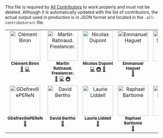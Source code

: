 This file is required by [All Contributors](https://allcontributors.org/) to work properly and must not be deleted. Although it is automatically updated with the list of contributors, the actual output used in production is in JSON format and located in the `.all-contributorsrc` file.

<!-- ALL-CONTRIBUTORS-LIST:START - Do not remove or modify this section -->
<!-- prettier-ignore-start -->
<!-- markdownlint-disable -->
<table>
  <tbody>
    <tr>
      <td align="center" valign="top" width="14.28%"><a href="https://clementbiron.com/"><img src="https://avatars.githubusercontent.com/u/364319?v=4?s=100" width="100px;" alt="Clément Biron"/><br /><sub><b>Clément Biron</b></sub></a><br /><a href="#data-clementbiron" title="Data">🔣</a> <a href="https://github.com/OpenTermsArchive/france-declarations/commits?author=clementbiron" title="Code">💻</a></td>
      <td align="center" valign="top" width="14.28%"><a href="http://bit.ly/work-with-martin"><img src="https://avatars.githubusercontent.com/u/4191809?v=4?s=100" width="100px;" alt="Martin Ratinaud. Freelancer."/><br /><sub><b>Martin Ratinaud. Freelancer.</b></sub></a><br /><a href="#data-martinratinaud" title="Data">🔣</a> <a href="https://github.com/OpenTermsArchive/france-declarations/commits?author=martinratinaud" title="Code">💻</a> <a href="#infra-martinratinaud" title="Infrastructure (Hosting, Build-Tools, etc)">🚇</a></td>
      <td align="center" valign="top" width="14.28%"><a href="https://github.com/Ndpnt"><img src="https://avatars.githubusercontent.com/u/1098708?v=4?s=100" width="100px;" alt="Nicolas Dupont"/><br /><sub><b>Nicolas Dupont</b></sub></a><br /><a href="https://github.com/OpenTermsArchive/france-declarations/commits?author=Ndpnt" title="Code">💻</a> <a href="#infra-Ndpnt" title="Infrastructure (Hosting, Build-Tools, etc)">🚇</a> <a href="#data-Ndpnt" title="Data">🔣</a></td>
      <td align="center" valign="top" width="14.28%"><a href="https://github.com/Manu1400"><img src="https://avatars.githubusercontent.com/u/3307236?v=4?s=100" width="100px;" alt="Emmanuel Haguet"/><br /><sub><b>Emmanuel Haguet</b></sub></a><br /><a href="#data-Manu1400" title="Data">🔣</a></td>
      <td align="center" valign="top" width="14.28%"><a href="https://mattischneider.fr/"><img src="https://avatars.githubusercontent.com/u/222463?v=4?s=100" width="100px;" alt="Matti Schneider"/><br /><sub><b>Matti Schneider</b></sub></a><br /><a href="#infra-MattiSG" title="Infrastructure (Hosting, Build-Tools, etc)">🚇</a> <a href="#data-MattiSG" title="Data">🔣</a> <a href="https://github.com/OpenTermsArchive/france-declarations/commits?author=MattiSG" title="Documentation">📖</a></td>
      <td align="center" valign="top" width="14.28%"><a href="https://stache.cat/"><img src="https://avatars.githubusercontent.com/u/5108539?v=4?s=100" width="100px;" alt="Stache"/><br /><sub><b>Stache</b></sub></a><br /><a href="#data-Amustache" title="Data">🔣</a></td>
      <td align="center" valign="top" width="14.28%"><a href="https://github.com/mvidonne"><img src="https://avatars.githubusercontent.com/u/46820105?v=4?s=100" width="100px;" alt="Marie-Pierre"/><br /><sub><b>Marie-Pierre</b></sub></a><br /><a href="#data-mvidonne" title="Data">🔣</a></td>
    </tr>
    <tr>
      <td align="center" valign="top" width="14.28%"><a href="https://www.peren.gouv.fr/"><img src="https://avatars.githubusercontent.com/u/148353049?v=4?s=100" width="100px;" alt="GDefrevillePEReN"/><br /><sub><b>GDefrevillePEReN</b></sub></a><br /><a href="#data-GDefrevillePEReN" title="Data">🔣</a></td>
      <td align="center" valign="top" width="14.28%"><a href="https://github.com/dbertho"><img src="https://avatars.githubusercontent.com/u/41988314?v=4?s=100" width="100px;" alt="David Bertho"/><br /><sub><b>David Bertho</b></sub></a><br /><a href="#data-dbertho" title="Data">🔣</a></td>
      <td align="center" valign="top" width="14.28%"><a href="https://www.linkedin.com/in/laurie-liddell-bb4278b3/"><img src="?s=100" width="100px;" alt="Laurie Liddell"/><br /><sub><b>Laurie Liddell</b></sub></a><br /><a href="#data" title="Data">🔣</a></td>
      <td align="center" valign="top" width="14.28%"><a href="https://www.linkedin.com/in/raphael-bartlome-840006164/"><img src="?s=100" width="100px;" alt="Raphael Bartlomé"/><br /><sub><b>Raphael Bartlomé</b></sub></a><br /><a href="#data" title="Data">🔣</a></td>
      <td align="center" valign="top" width="14.28%"><a href="https://www.linkedin.com/in/chlo%C3%A9-legendre-2b014a1a6/"><img src="?s=100" width="100px;" alt="Chloé Legendre"/><br /><sub><b>Chloé Legendre</b></sub></a><br /><a href="#data" title="Data">🔣</a></td>
      <td align="center" valign="top" width="14.28%"><a href="https://www.linkedin.com/in/constance-dauvergne-1811a5192/"><img src="?s=100" width="100px;" alt="Constance Dauvergne"/><br /><sub><b>Constance Dauvergne</b></sub></a><br /><a href="#data" title="Data">🔣</a></td>
    </tr>
  </tbody>
</table>

<!-- markdownlint-restore -->
<!-- prettier-ignore-end -->

<!-- ALL-CONTRIBUTORS-LIST:END -->
